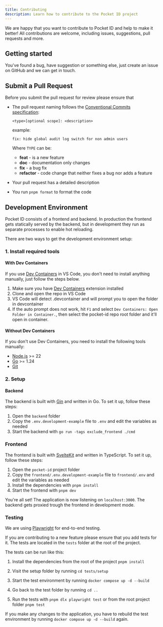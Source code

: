 ```yaml
---
title: Contributing
description: Learn how to contribute to the Pocket ID project
---
```


We are happy that you want to contribute to Pocket ID and help to make it better! All contributions are welcome, including issues, suggestions, pull requests and more.

## Getting started

You've found a bug, have suggestion or something else, just create an issue on GitHub and we can get in touch.

## Submit a Pull Request

Before you submit the pull request for review please ensure that

- The pull request naming follows the [Conventional Commits specification](https://www.conventionalcommits.org):

  `<type>[optional scope]: <description>`

  example:

  ```
  fix: hide global audit log switch for non admin users
  ```

  Where `TYPE` can be:
  - **feat** - is a new feature
  - **doc** - documentation only changes
  - **fix** - a bug fix
  - **refactor** - code change that neither fixes a bug nor adds a feature

- Your pull request has a detailed description
- You run `pnpm format` to format the code

## Development Environment

Pocket ID consists of a frontend and backend. In production the frontend gets statically served by the backend, but in development they run as separate processes to enable hot reloading.

There are two ways to get the development environment setup:

### 1. Install required tools

#### With Dev Containers

If you use [Dev Containers](https://code.visualstudio.com/docs/remote/containers) in VS Code, you don't need to install anything manually, just follow the steps below.

1. Make sure you have [Dev Containers](https://marketplace.visualstudio.com/items?itemName=ms-vscode-remote.remote-containers) extension installed
2. Clone and open the repo in VS Code
3. VS Code will detect .devcontainer and will prompt you to open the folder in devcontainer
4. If the auto prompt does not work, hit `F1` and select `Dev Containers: Open Folder in Container.`, then select the pocket-id repo root folder and it'll open in container.

#### Without Dev Containers

If you don't use Dev Containers, you need to install the following tools manually:

- [Node.js](https://nodejs.org/en/download/) >= 22
- [Go](https://golang.org/doc/install) >= 1.24
- [Git](https://git-scm.com/downloads)

### 2. Setup

#### Backend

The backend is built with [Gin](https://gin-gonic.com) and written in Go. To set it up, follow these steps:

1. Open the `backend` folder
2. Copy the `.env.development-example` file to `.env` and edit the variables as needed
3. Start the backend with `go run -tags exclude_frontend ./cmd`

### Frontend

The frontend is built with [SvelteKit](https://kit.svelte.dev) and written in TypeScript. To set it up, follow these steps:

1. Open the `pocket-id` project folder
2. Copy the `frontend/.env.development-example` file to `frontend/.env` and edit the variables as needed
3. Install the dependencies with `pnpm install`
4. Start the frontend with `pnpm dev`

You're all set! The application is now listening on `localhost:3000`. The backend gets proxied trough the frontend in development mode.

### Testing

We are using [Playwright](https://playwright.dev) for end-to-end testing.

If you are contributing to a new feature please ensure that you add tests for it. The tests are located in the `tests` folder at the root of the project.

The tests can be run like this:

1. Install the dependencies from the root of the project `pnpm install`

2. Visit the setup folder by running `cd tests/setup`

3. Start the test environment by running `docker compose up -d --build`

4. Go back to the test folder by running `cd ..`
5. Run the tests with `pnpm dlx playwright test` or from the root project folder `pnpm test`

If you make any changes to the application, you have to rebuild the test environment by running `docker compose up -d --build` again.

